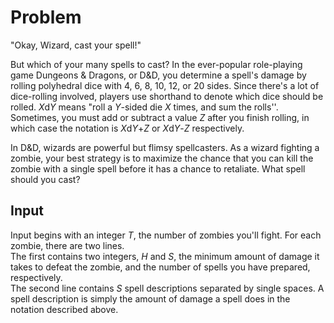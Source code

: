 # Problem

 "Okay, Wizard, cast your spell!"

But which of your many spells to cast? In the ever-popular role-playing game Dungeons & Dragons, or D&D, you determine a spell's damage by rolling polyhedral dice with 4, 6, 8, 10, 12, or 20 sides. Since there's a lot of dice-rolling involved, players use shorthand to denote which dice should be rolled. $X$d$Y$ means "roll a $Y$-sided die $X$ times, and sum the rolls''. Sometimes, you must add or subtract a value $Z$ after you finish rolling, in which case the notation is $X$d$Y$+$Z$ or $X$d$Y$-$Z$ respectively.

In D&D, wizards are powerful but flimsy spellcasters. As a wizard fighting a zombie, your best strategy is to maximize the chance that you can kill the zombie with a single spell before it has a chance to retaliate. What spell should you cast?

## Input

Input begins with an integer $T$, the number of zombies you'll fight. For each zombie, there are two lines.  
The first contains two integers, $H$ and $S$, the minimum amount of damage it takes to defeat the zombie, and the number of spells you have prepared, respectively.  
The second line contains $S$ spell descriptions separated by single spaces. A spell description is simply the amount of damage a spell does in the notation described above.
